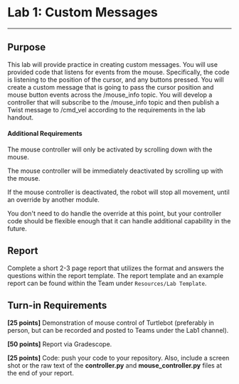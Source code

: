 # Lab 1: Custom Messages
---

## Purpose
This lab will provide practice in creating custom messages.  You will use provided code that listens for events from the mouse.  Specifically, the code is listening to the position of the cursor, and any buttons pressed.  You will create a custom message that is going to pass the cursor position and mouse button events across the /mouse_info topic.  You will develop a controller that will subscribe to the /mouse_info topic and then publish a Twist message to /cmd_vel according to the requirements in the lab handout.

#### Additional Requirements
The mouse controller will only be activated by scrolling down with the mouse.

The mouse controller will be immediately deactivated by scrolling up with the mouse.

If the mouse controller is deactivated, the robot will stop all movement, until an override by another module.

You don't need to do handle the override at this point, but your controller code should be flexible enough that it can handle additional capability in the future.

## Report
Complete a short 2-3 page report that utilizes the format and answers the questions within the report template. The report template and an example report can be found within the Team under `Resources/Lab Template`.

## Turn-in Requirements
**[25 points]** Demonstration of mouse control of Turtlebot (preferably in person, but can be recorded and posted to Teams under the Lab1 channel).

**[50 points]** Report via Gradescope.

**[25 points]** Code: push your code to your repository. Also, include a screen shot or the raw text of the **controller.py** and **mouse_controller.py** files at the end of your report.
